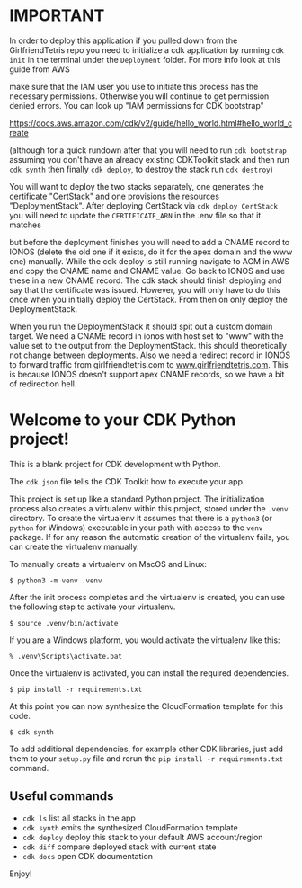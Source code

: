 # IMPORTANT

In order to deploy this application if you pulled down from the GirlfriendTetris repo you need to initialize
a cdk application by running `cdk init` in the terminal under the `Deployment` folder. For more info look at
this guide from AWS 

make sure that the IAM user you use to initiate this process has the necessary permissions. Otherwise you will
continue to get permission denied errors. You can look up "IAM permissions for CDK bootstrap"

https://docs.aws.amazon.com/cdk/v2/guide/hello_world.html#hello_world_create

(although for a quick rundown after that you will need to run `cdk bootstrap` assuming you don't have an already
existing CDKToolkit stack and then run `cdk synth` then finally `cdk deploy`, to destroy the stack run `cdk destroy`)

You will want to deploy the two stacks separately, one generates the certificate "CertStack" and one provisions the resources
"DeploymentStack". After deploying CertStack via `cdk deploy CertStack` you will need to update the `CERTIFICATE_ARN` in the .env
file so that it matches 

but before the deployment finishes you will need to add a CNAME record to IONOS (delete the old one if it exists, do it
for the apex domain and the www one) manually. While the cdk deploy is still running navigate to ACM in AWS and copy 
the CNAME name and CNAME value. Go back to IONOS and use these in a new CNAME record. The cdk stack should finish 
deploying and say that the certificate was issued. However, you will only have to do this once when you initially deploy 
the CertStack. From then on only deploy the DeploymentStack.

When you run the DeploymentStack it should spit out a custom domain target. We need a CNAME record in ionos with host set to
"www" with the value set to the output from the DeploymentStack. this should theoretically not change between deployments.
Also we need a redirect record in IONOS to forward traffic from girlfriendtetris.com to www.girlfriendtetris.com. This is because
IONOS doesn't support apex CNAME records, so we have a bit of redirection hell.

# Welcome to your CDK Python project!

This is a blank project for CDK development with Python.

The `cdk.json` file tells the CDK Toolkit how to execute your app.

This project is set up like a standard Python project.  The initialization
process also creates a virtualenv within this project, stored under the `.venv`
directory.  To create the virtualenv it assumes that there is a `python3`
(or `python` for Windows) executable in your path with access to the `venv`
package. If for any reason the automatic creation of the virtualenv fails,
you can create the virtualenv manually.

To manually create a virtualenv on MacOS and Linux:

```
$ python3 -m venv .venv
```

After the init process completes and the virtualenv is created, you can use the following
step to activate your virtualenv.

```
$ source .venv/bin/activate
```

If you are a Windows platform, you would activate the virtualenv like this:

```
% .venv\Scripts\activate.bat
```

Once the virtualenv is activated, you can install the required dependencies.

```
$ pip install -r requirements.txt
```

At this point you can now synthesize the CloudFormation template for this code.

```
$ cdk synth
```

To add additional dependencies, for example other CDK libraries, just add
them to your `setup.py` file and rerun the `pip install -r requirements.txt`
command.

## Useful commands

 * `cdk ls`          list all stacks in the app
 * `cdk synth`       emits the synthesized CloudFormation template
 * `cdk deploy`      deploy this stack to your default AWS account/region
 * `cdk diff`        compare deployed stack with current state
 * `cdk docs`        open CDK documentation

Enjoy!
